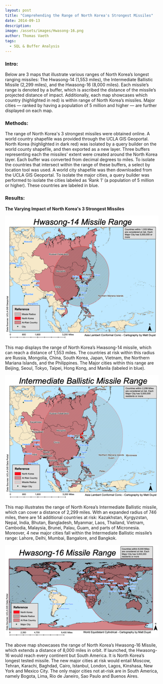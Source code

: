 ```yaml
---
layout: post
title: "Comprehending the Range of North Korea's Strongest Missiles"
date: 2014-09-13
description: 
image: /assets/images/Hwasong-16.png
author: Thomas Vaeth
tags: 
  - SQL & Buffer Analysis
---
```


### Intro:

Below are 3 maps that illustrate various ranges of North Korea’s longest ranging missiles: The Hwasong-14 (1,553 miles), the Intermediate Ballistic Missile (2,299 miles), and the Hwasong-16 (8,000 miles). Each missile’s range is denoted by a buffer, which is ascribed the distance of the missile’s projected distance of impact. Additionally, each map showcases which country (highlighted in red) is within range of North Korea’s missiles. Major cities — ranked by having a population of 5 million and higher — are further displayed on each map.

### Methods:

The range of North Korea's 3 strongest missiles were obtained online. A world country shapefile was provided through the UCLA GIS Geoportal. North Korea (highlighted in dark red) was isolated by a query builder on the world county shapefile, and then exported as a new layer. Three buffers representing each the missiles' extent were created around the North Korea layer. Each buffer was converted from decimal degrees to miles. To isolate the countries that intersect within the range of these buffers, a select by location tool was used. A world city shapefile was then downloaded from the UCLA GIS Geoportal. To isolate the major cities, a query builder was performed to isolate the cities labeled as ‘Rank 1’ (a population of 5 million or higher). These countries are labeled in blue. 

### Results:

**The Varying Impact of North Korea's 3 Strongest Missiles**

![Map GIS](/assets/images/Hwasong-14.png)

This map displays the range of North Korea’s Hwasong-14 missile, which can reach a distance of 1,553 miles. The countries at risk within this radius are Russia, Mongolia, China, South Korea, Japan, Vietnam, the Northern Mariana Islands, and the Philippines. The Major cities within this range are Beijing, Seoul, Tokyo, Taipei, Hong Kong, and Manila (labeled in blue). 

![Placeholder](/assets/images/Intermediate-Ballistic.png)

This map illustrates the range of North Korea’s Intermediate Ballistic missile, which can cover a distance of 2,299 miles. With an expanded radius of 746 miles, there are 14 additional countries at risk: Kazakhstan, Kyrgyzstan, Nepal, India, Bhutan, Bangladesh, Myanmar, Laos, Thailand, Vietnam, Cambodia, Malaysia, Brunei, Palau, Guam, and parts of Micronesia. Moreover, 4 new major cities fall within the Intermediate Ballistic missile’s range: Lahore, Delhi, Mumbai, Bangalore, and Bangkok.

![Placeholder](/assets/images/Hwasong-16.png)

The above map showcases the range of North Korea’s Hwasong-16 Missile, which extends a distance of 8,000 miles in orbit. If launched, the Hwasong-16 would reach every continent but South America. It is North Korea’s longest tested missile. The new major cities at risk would entail Moscow, Tehran, Karachi, Baghdad, Cairo, Istanbul, London, Lagos, Kinshasa, New York and Mexico City. The only major cities not at-risk are in South America, namely Bogota, Lima, Rio de Janeiro, Sao Paulo and Buenos Aires.